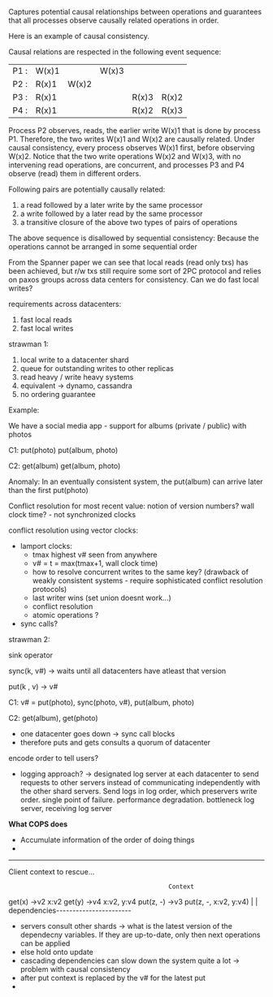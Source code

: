 Captures potential causal relationships between operations and guarantees that all processes observe causally related operations in order.

Here is an example of causal consistency.

Causal relations are respected in the following event sequence:

|   |   |   |   |   |   |
|---|---|---|---|---|---|
|P1 :|W(x)1||W(x)3|||
|P2 :|R(x)1|W(x)2||||
|P3 :|R(x)1|||R(x)3|R(x)2|
|P4 :|R(x)1|||R(x)2|R(x)3|

Process P2 observes, reads, the earlier write W(x)1 that is done by process P1. Therefore, the two writes W(x)1 and W(x)2 are causally related. Under causal consistency, every process observes W(x)1 first, before observing W(x)2. Notice that the two write operations W(x)2 and W(x)3, with no intervening read operations, are concurrent, and processes P3 and P4 observe (read) them in different orders.

Following pairs are potentially causally related:
1. a read followed by a later write by the same processor
2. a write followed by a later read by the same processor
3. a transitive closure of the above two types of pairs of operations

The above sequence is disallowed by sequential consistency:
Because the operations cannot be arranged in some sequential order



From the Spanner paper we can see that local reads (read only txs) has been achieved, but r/w txs still require some sort of 2PC protocol and relies on paxos groups across data centers for consistency. Can we do fast local writes?

requirements across datacenters:
1. fast local reads
2. fast local writes


strawman 1:
1. local write to a datacenter shard
2. queue for outstanding writes to other replicas
3. read heavy / write heavy systems
4. equivalent -> dynamo, cassandra
5. no ordering guarantee


Example:

We have a social media app - support for albums (private / public) with photos

C1:   put(photo)    put(album, photo)

C2:                                                       get(album)    get(album, photo)

Anomaly: In an eventually consistent system, the put(album) can arrive later than the first put(photo)

Conflict resolution for most recent value: notion of version numbers? wall clock time? - not synchronized clocks

conflict resolution using vector clocks:
- lamport clocks:
	- tmax highest v# seen from anywhere
	- v# = t = max(tmax+1, wall clock time)
	- how to resolve concurrent writes to the same key? (drawback of weakly consistent systems - require sophisticated conflict resolution protocols)
	- last writer wins (set union doesnt work...)
	- conflict resolution
	- atomic operations ?
- sync calls?

strawman 2:

sink operator

sync(k, v#) -> waits until all datacenters have atleast that version 

put(k , v) -> v#


C1: v# = put(photo),    sync(photo, v#),     put(album, photo)

C2:                                                                                               get(album), get(photo)


- one datacenter goes down  -> sync call blocks
- therefore puts and gets consults a quorum of datacenter



encode order to tell users?
- logging approach? -> designated log server at each datacenter to send requests to other servers instead of communicating independently with the other shard servers. Send logs in log order, which preservers write order. single point of failure. performance degradation. bottleneck log server, receiving log server


**What COPS does**

- Accumulate information of the order of doing things
- 
****
Client context to rescue...


		                                        Context
get(x) ->v2                                 x:v2
get(y) ->v4                                 x:v2, y:v4
put(z, -) ->v3                              put(z, -, x:v2, y:v4)
                                                      |
                                                      |
dependencies-----------------------


- servers consult other shards -> what is the latest version of the dependecny variables. If they are up-to-date, only then next operations can be applied
- else hold onto update
- cascading dependencies can slow down the system quite a lot -> problem with causal consistency
- after put context is replaced by the v# for the latest put
- 
